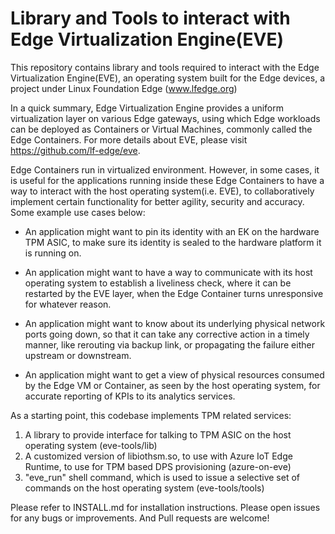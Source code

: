 # Library and Tools to interact with Edge Virtualization Engine(EVE)

This repository contains library and tools required to interact with the Edge Virtualization Engine(EVE), an operating system built for the Edge devices, a project under Linux Foundation Edge (www.lfedge.org)

In a quick summary, Edge Virtualization Engine provides a uniform virtualization layer on various Edge gateways, using which Edge workloads can be deployed as Containers or Virtual Machines, commonly called the Edge Containers. For more details about EVE, please visit https://github.com/lf-edge/eve.

Edge Containers run in virtualized environment. However, in some cases, it is useful for the applications running inside these Edge Containers to have a way to interact with the host operating system(i.e. EVE), to collaboratively implement certain functionality for better agility, security and accuracy. Some example use cases below:

* An application might want to pin its identity with an EK on the hardware TPM ASIC, to make
sure its identity is sealed to the hardware platform it is running on.

* An application might want to have a way to communicate with its host operating system to establish a
liveliness check, where it can be restarted by the EVE layer, when the Edge Container turns
unresponsive for whatever reason.

* An application might want to know about its underlying physical network ports going down, so that
it can take any corrective action in a timely manner, like rerouting via backup link, or propagating
the failure either upstream or downstream.

* An application might want to get a view of physical resources consumed by the Edge VM or Container,
as seen by the host operating system, for accurate reporting of KPIs to its analytics services.

As a starting point, this codebase implements TPM related services:
1) A library to provide interface for talking to TPM ASIC on the host operating system (eve-tools/lib)
2) A customized version of libiothsm.so, to use with Azure IoT Edge Runtime, to use for TPM based DPS provisioning (azure-on-eve)
3) "eve_run" shell command, which is used to issue a selective set of commands on the host operating system (eve-tools/tools)

Please refer to INSTALL.md for installation instructions.
Please open issues for any bugs or improvements. And Pull requests are welcome!
